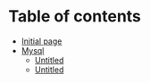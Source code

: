 # Table of contents

* [Initial page](README.md)
* [Mysql](mysql/README.md)
  * [Untitled](mysql/untitled-1.md)
  * [Untitled](mysql/untitled.md)


